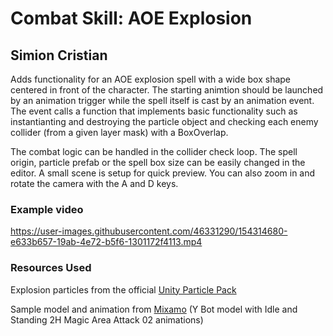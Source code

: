 # Combat Skill: AOE Explosion
## Simion Cristian

Adds functionality for an AOE explosion spell with a wide box shape centered in front of the character. The starting animtion should be launched by an animation trigger while the spell itself is cast by an animation event. 
The event calls a function that implements basic functionality such as instantianting and destroying the particle object and checking each enemy collider (from a given layer mask) with a BoxOverlap. 

The combat logic can be handled in the collider check loop. The spell origin, particle prefab or the spell box size can be easily changed in the editor. A small scene is setup for quick preview. You can also zoom in and rotate the camera with the A and D keys.

### Example video
https://user-images.githubusercontent.com/46331290/154314680-e633b657-19ab-4e72-b5f6-1301172f4113.mp4


### Resources Used
Explosion particles from the official [Unity Particle Pack](https://assetstore.unity.com/packages/essentials/tutorial-projects/unity-particle-pack-127325)

Sample model and animation from [Mixamo](https://www.mixamo.com/) (Y Bot model with Idle and Standing 2H Magic Area Attack 02 animations) 
